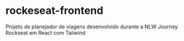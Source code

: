 # rockeseat-frontend
Projeto de planejador de viagens desenvolvido durante a NLW Journey Rockseat em React com Tailwind
